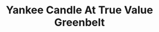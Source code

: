 ---
title: "Yankee Candle At True Value Greenbelt"
url: /makati-city/yankee-candle-at-true-value-greenbelt/
shop: Warenhaus
---